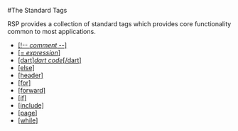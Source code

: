 #The Standard Tags

RSP provides a collection of standard tags which provides core functionality common to most applications.

* [[!-- *comment* --]](!--.md)
* [[= *expression*]](=.md)
* [[dart]*dart code*[/dart]](dart.md)
* [[else]](else.md)
* [[header]](header.md)
* [[for]](for.md)
* [[forward]](forward.md)
* [[if]](if.md)
* [[include]](include.md)
* [[page]](page.md)
* [[while]](while.md)
